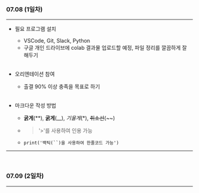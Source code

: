 ###  07.08 (1일차)
---
- 필요 프로그램 설치
    - VSCode, Git, Slack, Python
    - 구글 개인 드라이브에 colab 결과물 업로드할 예정, 파일 정리를 깔끔하게 잘 해두기 <br><br> 

- 오리엔테이션 참여
    - 출결 90% 이상 충족을 목표로 하기<br><br> 

- 마크다운 작성 방법
    - **굵게**(**), __굵게__(__), *기울게*(*), ~~취소선~~(~~)
    - > '>'를 사용하여 인용 가능
    - `print('백틱(``)을 사용하여 한줄코드 가능')`
***
<br> 

###  07.09 (2일차)
---
